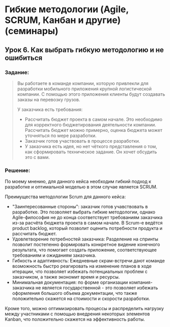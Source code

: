 # Гибкие методологии (Agile, SCRUM, Канбан и другие) (семинары)
## Урок 6. Как выбрать гибкую методологию и не ошибиться

### Задание:
> Вы работаете в команде компании, которую привлекли для разработки мобильного приложения крупной логистической компании. С помощью этого приложения клиенты будут создавать заказы на перевозку грузов.
>
> У заказчика есть требования:
> - Рассчитать бюджет проекта в самом начале. Это необходимо для корректного бюджетирования деятельности компании. Рассчитать бюджет можно примерно, оценка бюджета может уточняться по мере разработки.
> - Заказчик готов участвовать в процессе разработки.
> - У заказчика есть идея, но нет чёткого представления о том, как сформировать техническое задание. Он хочет обсудить это с вами.

### Решение:

По моему мнению, для данного кейса необходим гибкий подход к разработке и оптимальной моделью в этом случае является SCRUM.

Преимущества методологии Scrum для данного кейса:
+ "Заинтересованные стороны": заказчик готов учавствовать  в разработке. Это позволяет выбрать гибкие методологии, однако Agile-философия не до конца соответствует требованиям заказчика из-за расчёта бюджета проекта в самом начале. В Scrum-е  ведётся product backlog, который позволит оценить потребности продукта и рассчитать бюджет.  
+ Удовлетворение потребностей заказчика: Разделение на спринты позволит постепенно формировать конкретное видение конечного результата, что помогает создать приложение, соответствующее требованиям и ожиданиям заказчика.
+ Гибкость и адаптивность: Ежедневные скрам-встречи дают команде возможность быстро реагировать на изменение планов в ходе итерации, что позволяет избежать потенциальных проблем с заказчиком, а также экономит время и ресурсы.
+ Минимальная документация: по форме организации компания-заказчика не является государственной - это позволяет избежать оформления большого объема документации, что также положительно скажется на стоимости и скорости разработки.

Кроме того, можно оптимизировать процессы и распределить нагрузку между участниками с помощью внедрения некоторых элементов Kanban, что положительно скажется на эффективность работы.
